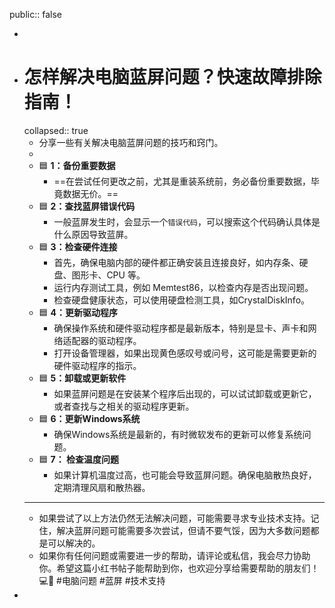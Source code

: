 public:: false

-
- # 怎样解决电脑蓝屏问题？快速故障排除指南！
  collapsed:: true
	- 分享一些有关解决电脑蓝屏问题的技巧和窍门。
	-
	- 🟦 **1：备份重要数据**
		- ==在尝试任何更改之前，尤其是重装系统前，务必备份重要数据，毕竟数据无价。==
	- 🟦 **2：查找蓝屏错误代码**
		- 一般蓝屏发生时，会显示一个`错误代码`，可以搜索这个代码确认具体是什么原因导致蓝屏。
	- 🟦 **3：检查硬件连接**
		- 首先，确保电脑内部的硬件都正确安装且连接良好，如内存条、硬盘、图形卡、CPU 等。
		- 运行内存测试工具，例如 Memtest86，以检查内存是否出现问题。
		- 检查硬盘健康状态，可以使用硬盘检测工具，如CrystalDiskInfo。
	- 🟦 **4：更新驱动程序**
		- 确保操作系统和硬件驱动程序都是最新版本，特别是显卡、声卡和网络适配器的驱动程序。
		- 打开设备管理器，如果出现黄色感叹号或问号，这可能是需要更新的硬件驱动程序的指示。
	- 🟦 **5：卸载或更新软件**
		- 如果蓝屏问题是在安装某个程序后出现的，可以试试卸载或更新它，或者查找与之相关的驱动程序更新。
	- 🟦 **6：更新Windows系统**
		- 确保Windows系统是最新的，有时微软发布的更新可以修复系统问题。
	- 🟦 **7： 检查温度问题**
		- 如果计算机温度过高，也可能会导致蓝屏问题。确保电脑散热良好，定期清理风扇和散热器。
	- ---
	- 如果尝试了以上方法仍然无法解决问题，可能需要寻求专业技术支持。记住，解决蓝屏问题可能需要多次尝试，但请不要气馁，因为大多数问题都是可以解决的。
	- 如果你有任何问题或需要进一步的帮助，请评论或私信，我会尽力协助你。希望这篇小红书帖子能帮助到你，也欢迎分享给需要帮助的朋友们！💻🔧 #电脑问题 #蓝屏 #技术支持
-